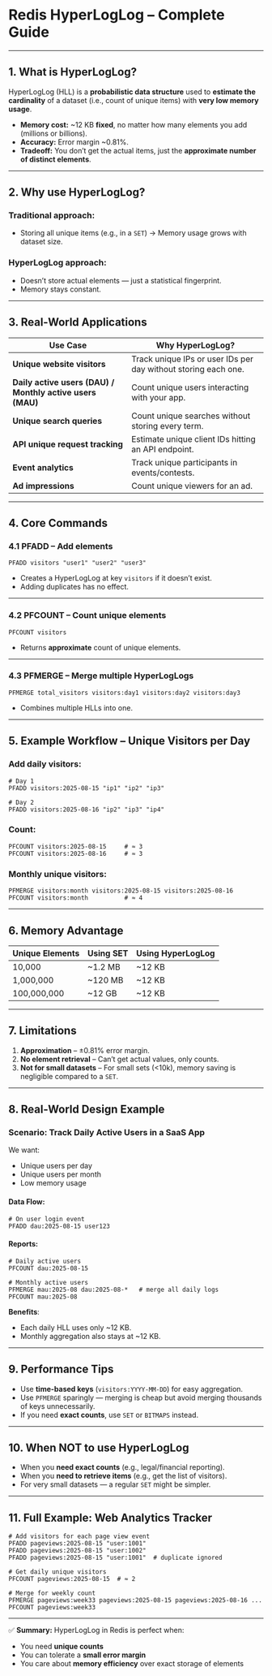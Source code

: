 # **Redis HyperLogLog – Complete Guide**

---

## **1. What is HyperLogLog?**

HyperLogLog (HLL) is a **probabilistic data structure** used to **estimate the cardinality** of a dataset (i.e., count of unique items) with **very low memory usage**.

* **Memory cost:** \~12 KB **fixed**, no matter how many elements you add (millions or billions).
* **Accuracy:** Error margin \~0.81%.
* **Tradeoff:** You don’t get the actual items, just the **approximate number of distinct elements**.

---

## **2. Why use HyperLogLog?**

### Traditional approach:

* Storing all unique items (e.g., in a `SET`) → Memory usage grows with dataset size.

### HyperLogLog approach:

* Doesn’t store actual elements — just a statistical fingerprint.
* Memory stays constant.

---

## **3. Real-World Applications**

| Use Case                                                  | Why HyperLogLog?                                               |
| --------------------------------------------------------- | -------------------------------------------------------------- |
| **Unique website visitors**                               | Track unique IPs or user IDs per day without storing each one. |
| **Daily active users (DAU) / Monthly active users (MAU)** | Count unique users interacting with your app.                  |
| **Unique search queries**                                 | Count unique searches without storing every term.              |
| **API unique request tracking**                           | Estimate unique client IDs hitting an API endpoint.            |
| **Event analytics**                                       | Track unique participants in events/contests.                  |
| **Ad impressions**                                        | Count unique viewers for an ad.                                |

---

## **4. Core Commands**

### **4.1 PFADD** – Add elements

```redis
PFADD visitors "user1" "user2" "user3"
```

* Creates a HyperLogLog at key `visitors` if it doesn’t exist.
* Adding duplicates has no effect.

---

### **4.2 PFCOUNT** – Count unique elements

```redis
PFCOUNT visitors
```

* Returns **approximate** count of unique elements.

---

### **4.3 PFMERGE** – Merge multiple HyperLogLogs

```redis
PFMERGE total_visitors visitors:day1 visitors:day2 visitors:day3
```

* Combines multiple HLLs into one.

---

## **5. Example Workflow – Unique Visitors per Day**

### Add daily visitors:

```redis
# Day 1
PFADD visitors:2025-08-15 "ip1" "ip2" "ip3"

# Day 2
PFADD visitors:2025-08-16 "ip2" "ip3" "ip4"
```

### Count:

```redis
PFCOUNT visitors:2025-08-15     # ≈ 3
PFCOUNT visitors:2025-08-16     # ≈ 3
```

### Monthly unique visitors:

```redis
PFMERGE visitors:month visitors:2025-08-15 visitors:2025-08-16
PFCOUNT visitors:month          # ≈ 4
```

---

## **6. Memory Advantage**

| Unique Elements | Using SET | Using HyperLogLog |
| --------------- | --------- | ----------------- |
| 10,000          | \~1.2 MB  | \~12 KB           |
| 1,000,000       | \~120 MB  | \~12 KB           |
| 100,000,000     | \~12 GB   | \~12 KB           |

---

## **7. Limitations**

1. **Approximation** – ±0.81% error margin.
2. **No element retrieval** – Can’t get actual values, only counts.
3. **Not for small datasets** – For small sets (<10k), memory saving is negligible compared to a `SET`.

---

## **8. Real-World Design Example**

### Scenario: Track Daily Active Users in a SaaS App

We want:

* Unique users per day
* Unique users per month
* Low memory usage

#### Data Flow:

```redis
# On user login event
PFADD dau:2025-08-15 user123
```

#### Reports:

```redis
# Daily active users
PFCOUNT dau:2025-08-15

# Monthly active users
PFMERGE mau:2025-08 dau:2025-08-*   # merge all daily logs
PFCOUNT mau:2025-08
```

**Benefits**:

* Each daily HLL uses only \~12 KB.
* Monthly aggregation also stays at \~12 KB.

---

## **9. Performance Tips**

* Use **time-based keys** (`visitors:YYYY-MM-DD`) for easy aggregation.
* Use `PFMERGE` sparingly — merging is cheap but avoid merging thousands of keys unnecessarily.
* If you need **exact counts**, use `SET` or `BITMAPS` instead.

---

## **10. When NOT to use HyperLogLog**

* When you **need exact counts** (e.g., legal/financial reporting).
* When you **need to retrieve items** (e.g., get the list of visitors).
* For very small datasets — a regular `SET` might be simpler.

---

## **11. Full Example: Web Analytics Tracker**

```redis
# Add visitors for each page view event
PFADD pageviews:2025-08-15 "user:1001"
PFADD pageviews:2025-08-15 "user:1002"
PFADD pageviews:2025-08-15 "user:1001"  # duplicate ignored

# Get daily unique visitors
PFCOUNT pageviews:2025-08-15  # ≈ 2

# Merge for weekly count
PFMERGE pageviews:week33 pageviews:2025-08-15 pageviews:2025-08-16 ...
PFCOUNT pageviews:week33
```

---

✅ **Summary:**
HyperLogLog in Redis is perfect when:

* You need **unique counts**
* You can tolerate a **small error margin**
* You care about **memory efficiency** over exact storage of elements
